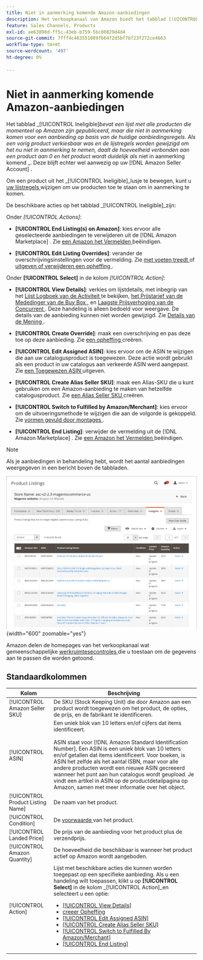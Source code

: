 ```yaml
---
title: Niet in aanmerking komende Amazon-aanbiedingen
description: Het verkoopkanaal van Amazon biedt het tabblad [!UICONTROL Ineligible] om je te helpen objecten te beheren die niet in aanmerking komen als een aanbieding op basis van je huidige aanbiedingsregels.
feature: Sales Channels, Products
exl-id: ae63898d-ff5c-43eb-b759-5bc80829d4d4
source-git-commit: 7fff4c463551089fb64f2d5bf7bf23f272ce4663
workflow-type: tm+mt
source-wordcount: '497'
ht-degree: 0%

---
```


# Niet in aanmerking komende Amazon-aanbiedingen

Het tabblad _[!UICONTROL Ineligible]_bevat een lijst met alle producten die momenteel op Amazon zijn gepubliceerd, maar die niet in aanmerking komen voor een aanbieding op basis van de huidige aanbiedingsregels. Als een vorig product verkiesbaar was en de lijstregels worden gewijzigd om het nu niet in aanmerking te nemen, daalt de hoeveelheid verbonden aan een product aan 0 en het product wordt duidelijk als_ niet in aanmerking komend _. Deze blijft echter wel aanwezig op uw [!DNL Amazon Seller Account] .

Om een product uit het _[!UICONTROL Ineligible]_lusje te bewegen, kunt u [ uw lijstregels ](./listing-rules.md) wijzigen om uw producten toe te staan om in aanmerking te komen.

De beschikbare acties op het tabblad _[!UICONTROL Ineligible]_zijn:

Onder _[!UICONTROL Actions]_:

- **[!UICONTROL End Listing(s) on Amazon]**: kies ervoor alle geselecteerde aanbiedingen te verwijderen uit de [!DNL Amazon Marketplace] . Zie [ een Amazon het Vermelden ](./end-listings-manually.md) beëindigen.

- **[!UICONTROL Edit Listing Overrides]**: verander de overschrijvingsinstellingen voor de vermelding. Zie [ met voeten treedt ](./overrides.md) of [ uitgeven of verwijderen een opheffing ](./creating-editing-overrides.md#edit-override-single-listing).

Onder **[!UICONTROL Select]** in de kolom _[!UICONTROL Action]_:

- **[!UICONTROL View Details]**: verkies om lijstdetails, met inbegrip van het [ Lijst Logboek van de Activiteit ](./product-listing-details.md#listing-activity-log) te bekijken, [ het Prijstarief van de Mededinger van de Buy Box ](./product-listing-details.md#buy-box-competitor-pricing), en [ Laagste Prijsverhoging van de Concurrent ](./product-listing-details.md#lowest-competitor-pricing). Deze handeling is alleen bedoeld voor weergave. De details van de aanbieding kunnen niet worden gewijzigd. Zie [ Details van de Mening ](./product-listing-details.md).

- **[!UICONTROL Create Override]**: maak een overschrijving en pas deze toe op deze aanbieding. Zie [ een opheffing ](./creating-editing-overrides.md) creëren.

- **[!UICONTROL Edit Assigned ASIN]**: kies ervoor om de ASIN te wijzigen die aan uw catalogusproduct is toegewezen. Deze actie wordt gebruikt als een product in uw catalogus aan verkeerde ASIN werd aangepast. Zie [ een Toegewezen ASIN ](./edit-assigned-asin.md) uitgeven.

- **[!UICONTROL Create Alias Seller SKU]**: maak een Alias-SKU die u kunt gebruiken om een Amazon-aanbieding te maken van hetzelfde catalogusproduct. Zie [ een Alias Seller SKU ](./create-alias-seller-sku.md) creëren.

- **[!UICONTROL Switch to Fulfilled by Amazon/Merchant]**: kies ervoor om de uitvoeringsmethode te wijzigen die aan de volgorde is gekoppeld. Zie [ vormen gevuld door montages ](./fulfilled-by.md#configure-fulfilled-by-settings).

- **[!UICONTROL End Listing]**: verwijder de vermelding uit de [!DNL Amazon Marketplace] . Zie [ een Amazon het Vermelden ](./end-listings-manually.md) beëindigen.

>[!NOTE]
>Als je aanbiedingen in behandeling hebt, wordt het aantal aanbiedingen weergegeven in een bericht boven de tabbladen.

![ Niet in aanmerking komende lijsten van Amazon ](assets/amazon-ineligible-listings.png){width="600" zoomable="yes"}

Amazon delen de homepages van het verkoopkanaal wat gemeenschappelijke [ werkruimtesecontroles ](./workspace-controls.md) die u toestaan om de gegevens aan te passen die worden getoond.

## Standaardkolommen

| Kolom | Beschrijving |
|-----------------------------------|------------------------------------------------------------------------------------------------------------------------------------------------------------------------------------------------------------------------------------------------------------------------------------------------------------------------------------------------------------------------------------------------------------------------------------------------------------------------------------------------------------------------------------------------------------------------------------------------------------------------------------------------------------------------|
| [!UICONTROL Amazon Seller SKU] | De SKU (Stock Keeping Unit) die door Amazon aan een product wordt toegewezen om het product, de opties, de prijs, en de fabrikant te identificeren. |
| [!UICONTROL ASIN] | Een uniek blok van 10 letters en/of cijfers dat items identificeert.<br><br> ASIN staat voor [!DNL Amazon Standard Identification Number]. Een ASIN is een uniek blok van 10 letters en/of getallen dat items identificeert. Voor boeken, is ASIN het zelfde als het aantal ISBN, maar voor alle andere producten wordt een nieuwe ASIN gecreeerd wanneer het punt aan hun catalogus wordt geupload. Je vindt een artikel in ASIN op de productdetailpagina op Amazon, samen met meer informatie over het object. |
| [!UICONTROL Product Listing Name] | De naam van het product. |
| [!UICONTROL Condition] | De [ voorwaarde ](./product-listing-condition.md) van het product. |
| [!UICONTROL Landed Price] | De prijs van de aanbieding voor het product plus de verzendprijs. |
| [!UICONTROL Amazon Quantity] | De hoeveelheid die beschikbaar is wanneer het product actief op Amazon wordt aangeboden. |
| [!UICONTROL Action] | Lijst met beschikbare acties die kunnen worden toegepast op een specifieke aanbieding. Als u een handeling wilt toepassen, klikt u op **[!UICONTROL Select]** in de kolom _[!UICONTROL Action]_en selecteert u een optie:<ul><li>[[!UICONTROL View Details]](./product-listing-details.md)</li><li>[ creeer Opheffing ](./creating-editing-overrides.md)</li><li>[[!UICONTROL Edit Assigned ASIN]](./edit-assigned-asin.md)</li><li>[[!UICONTROL Create Alias Seller SKU]](./create-alias-seller-sku.md#region-specific)</li><li>[[!UICONTROL Switch to Fulfilled By Amazon/Merchant]](./fulfilled-by.md#configure-fulfilled-by-settings)</li><li>[[!UICONTROL End Listing]](./end-listings-manually.md)</li></ul> |
